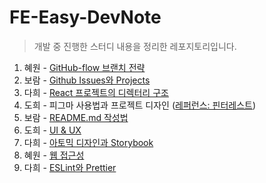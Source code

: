 # FE-Easy-DevNote
> 개발 중 진행한 스터디 내용을 정리한 레포지토리입니다.

1. 혜원 - [GitHub-flow 브랜치 전략](/01.BranchingStrategy-혜원)
2. 보람 - [Github Issues와 Projects](/02.GithubProjects-보람)
3. 다희 - [React 프로젝트의 디렉터리 구조](/03.React_프로젝트_디렉토리_구조-다희/React%20프로젝트의%20디렉토리%20구조.md)
4. 도희 - 피그마 사용법과 프로젝트 디자인 ([레퍼런스: 핀터레스트](https://www.pinterest.co.kr/darong018/gameus/))
5. 보람 - [README.md 작성법](/05.GithubReadme-보람/01.Readme.md)
6. 도희 - [UI & UX](/06.UI_&_UX-도희/UI_&_UX.md)
7. 다희 - [아토믹 디자인과 Storybook](https://www.figma.com/file/deLmwUae8pNu3wRrOdyL0z/Storybook?node-id=2%3A334)
8. 혜원 - [웹 접근성](/08.WebAccessibility-혜원/WebAccessibility.md)
9. 다희 - [ESLint와 Prettier](09.ESLint와_Prettier/ESLint.md)
